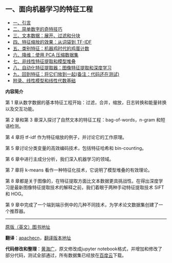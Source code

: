 ## 一、面向机器学习的特征工程

- [一、引言](1.引言.ipynb)
- [二、简单数字的奇特技巧](2.简单数字的奇特技巧.ipynb)
- [三、文本数据：展开、过滤和分块](3.文本数据.ipynb)
- [四、特征缩放的效果：从词袋到 TF-IDF](4.特征缩放的效果：从词袋到_TF-IDF.ipynb)
- [五、类别特征：机器鸡时代的鸡蛋计数](5.类别特征.ipynb)
- [六、降维：使用 PCA 压缩数据集](6.降维：用_PCA_压缩数据集.ipynb)
- [七、非线性特征提取和模型堆叠](7.非线性特征提取和模型堆叠.ipynb)
- [八、自动化特征提取器：图像特征提取和深度学习](8.自动化特征提取器：图像特征提取和深度学习.ipynb)
- [九、回到特征：将它们放到一起(备注：代码还在测试)](9.回到特征：将它们放到一起.ipynb)
- [附录、线性模型和线性代数基础](附录.线性模型和线性代数基础.ipynb)

**内容简介**

第 1 章从数字数据的基本特征工程开始：过滤，合并，缩放，日志转换和能量转换以及交互功能。

第 2 章和第 3 章深入探讨了自然文本的特征工程：bag-of-words，n-gram 和短语检测。

第 4 章将 tf-idf 作为特征缩放的例子，并讨论它的工作原理。

第 5 章讨论分类变量的高效编码技术，包括特征哈希和 bin-counting。

第 6 章中进行主成分分析，我们深入机器学习的领域。

第 7 章将 k-means 看作一种特征化技术，它说明了模型堆叠的有效理论。

第 8 章都是关于图像的，在特征提取方面比文本数据更具挑战性。在得出深度学习是最新图像特征提取技术的解释之前，我们着眼于两种手动特征提取技术 SIFT 和 HOG。

第 9 章中完成了一个端到端示例中的几种不同技术，为学术论文数据集创建了一个推荐器。

------

[原版（英文）图书地址](https://www.oreilly.com/library/view/feature-engineering-for/9781491953235/)

**翻译**：[apachecn](https://github.com/apachecn)，[翻译版本地址](https://github.com/apachecn/feature-engineering-for-ml-zh)

**代码修改和整理**：[黄海广](https://github.com/fengdu78)，原文修改成jupyter notebook格式，并增加和修改了部分代码，测试全部通过，所有数据集已经放在[百度云](data/README.md)下载。